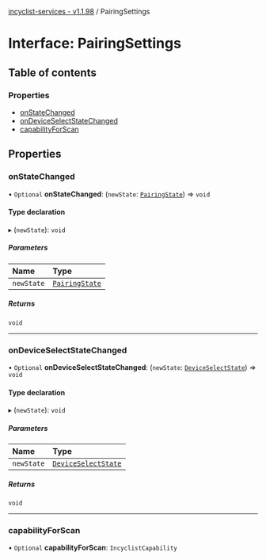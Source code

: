 [incyclist-services - v1.1.98](../README.md) / PairingSettings

# Interface: PairingSettings

## Table of contents

### Properties

- [onStateChanged](PairingSettings.md#onstatechanged)
- [onDeviceSelectStateChanged](PairingSettings.md#ondeviceselectstatechanged)
- [capabilityForScan](PairingSettings.md#capabilityforscan)

## Properties

### onStateChanged

• `Optional` **onStateChanged**: (`newState`: [`PairingState`](PairingState.md)) => `void`

#### Type declaration

▸ (`newState`): `void`

##### Parameters

| Name | Type |
| :------ | :------ |
| `newState` | [`PairingState`](PairingState.md) |

##### Returns

`void`

___

### onDeviceSelectStateChanged

• `Optional` **onDeviceSelectStateChanged**: (`newState`: [`DeviceSelectState`](DeviceSelectState.md)) => `void`

#### Type declaration

▸ (`newState`): `void`

##### Parameters

| Name | Type |
| :------ | :------ |
| `newState` | [`DeviceSelectState`](DeviceSelectState.md) |

##### Returns

`void`

___

### capabilityForScan

• `Optional` **capabilityForScan**: `IncyclistCapability`
